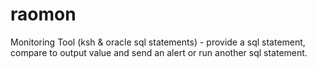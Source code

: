 # raomon
Monitoring Tool (ksh &amp; oracle sql statements) - provide a sql statement, compare to output value and send an alert or run another sql statement.

